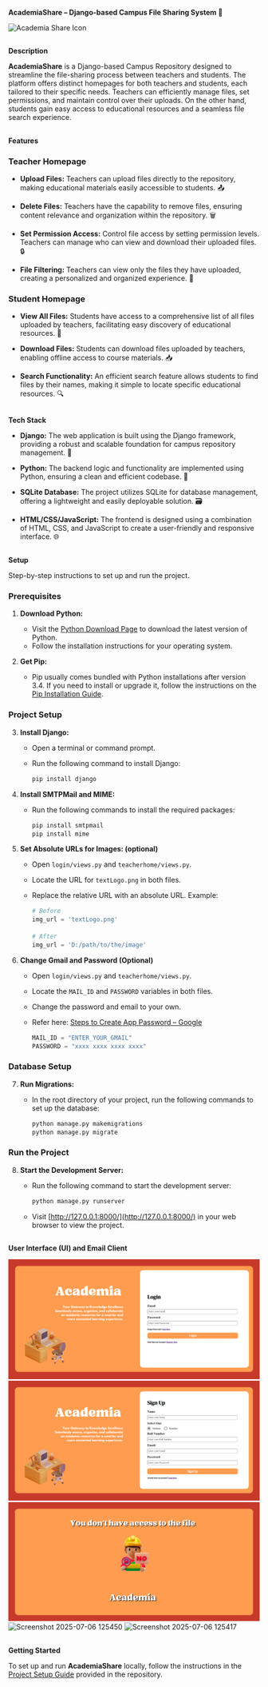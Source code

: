 **AcademiaShare – Django-based Campus File Sharing System 📔**

![Academia Share Icon](https://github.com/user-attachments/assets/61c88cd4-42c9-447d-998a-adb6288b0199)


##

**Description**

**AcademiaShare** is a Django-based Campus Repository designed to streamline the file-sharing process between teachers and students. The platform offers distinct homepages for both teachers and students, each tailored to their specific needs. Teachers can efficiently manage files, set permissions, and maintain control over their uploads. On the other hand, students gain easy access to educational resources and a seamless file search experience.

##

**Features**

### Teacher Homepage

* **Upload Files:**
  Teachers can upload files directly to the repository, making educational materials easily accessible to students. 📤

* **Delete Files:**
  Teachers have the capability to remove files, ensuring content relevance and organization within the repository. 🗑️

* **Set Permission Access:**
  Control file access by setting permission levels. Teachers can manage who can view and download their uploaded files. 🔒

* **File Filtering:**
  Teachers can view only the files they have uploaded, creating a personalized and organized experience. 📂

### Student Homepage

* **View All Files:**
  Students have access to a comprehensive list of all files uploaded by teachers, facilitating easy discovery of educational resources. 👀

* **Download Files:**
  Students can download files uploaded by teachers, enabling offline access to course materials. 📥

* **Search Functionality:**
  An efficient search feature allows students to find files by their names, making it simple to locate specific educational resources. 🔍

##

**Tech Stack**

* **Django:**
  The web application is built using the Django framework, providing a robust and scalable foundation for campus repository management. 🐍

* **Python:**
  The backend logic and functionality are implemented using Python, ensuring a clean and efficient codebase. 🐍

* **SQLite Database:**
  The project utilizes SQLite for database management, offering a lightweight and easily deployable solution. 🗃️

* **HTML/CSS/JavaScript:**
  The frontend is designed using a combination of HTML, CSS, and JavaScript to create a user-friendly and responsive interface. 🌐

##

**Setup**

Step-by-step instructions to set up and run the project.

### Prerequisites

1. **Download Python:**

   * Visit the [Python Download Page](https://www.python.org/downloads/) to download the latest version of Python.
   * Follow the installation instructions for your operating system.

2. **Get Pip:**

   * Pip usually comes bundled with Python installations after version 3.4. If you need to install or upgrade it, follow the instructions on the [Pip Installation Guide](https://pip.pypa.io/en/stable/installation/).

### Project Setup

3. **Install Django:**

   * Open a terminal or command prompt.
   * Run the following command to install Django:

     ```bash
     pip install django
     ```

4. **Install SMTPMail and MIME:**

   * Run the following commands to install the required packages:

     ```bash
     pip install smtpmail
     pip install mime
     ```

5. **Set Absolute URLs for Images: (optional)**

   * Open `login/views.py` and `teacherhome/views.py`.
   * Locate the URL for `textLogo.png` in both files.
   * Replace the relative URL with an absolute URL. Example:

     ```python
     # Before
     img_url = 'textLogo.png'

     # After
     img_url = 'D:/path/to/the/image'
     ```

6. **Change Gmail and Password (Optional)**

   * Open `login/views.py` and `teacherhome/views.py`.
   * Locate the `MAIL_ID` and `PASSWORD` variables in both files.
   * Change the password and email to your own.
   * Refer here: [Steps to Create App Password – Google](https://support.google.com/accounts/answer/185833?hl=en)

     ```python
     MAIL_ID = "ENTER_YOUR_GMAIL"
     PASSWORD = "xxxx xxxx xxxx xxxx"
     ```

### Database Setup

7. **Run Migrations:**

   * In the root directory of your project, run the following commands to set up the database:

     ```bash
     python manage.py makemigrations
     python manage.py migrate
     ```

### Run the Project

8. **Start the Development Server:**

   * Run the following command to start the development server:

     ```bash
     python manage.py runserver
     ```

   * Visit [http://127.0.0.1:8000/](http://127.0.0.1:8000/) in your web browser to view the project.

##

**User Interface (UI) and Email Client**

![login](assets/login.png)
![signup](assets/signup.png)
![no access](assets/no%20access.png)
![Screenshot 2025-07-06 125450](https://github.com/user-attachments/assets/11f4c743-d00c-4cb3-a798-53257f4ee0d5)
![Screenshot 2025-07-06 125417](https://github.com/user-attachments/assets/043eaf39-a375-4a49-b8e6-01f5867ceaa1)



##

**Getting Started**

To set up and run **AcademiaShare** locally, follow the instructions in the [Project Setup Guide](#) provided in the repository.

##
